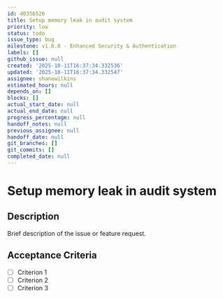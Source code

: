 ```yaml
---
id: 4035b526
title: Setup memory leak in audit system
priority: low
status: todo
issue_type: bug
milestone: v1.6.0 - Enhanced Security & Authentication
labels: []
github_issue: null
created: '2025-10-11T16:37:34.332536'
updated: '2025-10-11T16:37:34.332547'
assignee: shanewilkins
estimated_hours: null
depends_on: []
blocks: []
actual_start_date: null
actual_end_date: null
progress_percentage: null
handoff_notes: null
previous_assignee: null
handoff_date: null
git_branches: []
git_commits: []
completed_date: null
---
```


# Setup memory leak in audit system

## Description

Brief description of the issue or feature request.

## Acceptance Criteria

- [ ] Criterion 1
- [ ] Criterion 2
- [ ] Criterion 3